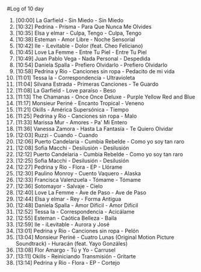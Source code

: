 #Log of 10 day

1. [00:00] La Garfield - Sin Miedo - Sin Miedo
1. [10:32] Pedrina - Prisma - Para Que Nunca Me Olvides
1. [10:35] Elsa y elmar - Culpa, Tengo - Culpa, Tengo
1. [10:38] Esteman - Amor Libre - Noche Sensorial
1. [10:42] Ile - iLevitable - Dolor (feat. Cheo Feliciano)
1. [10:45] Love La Femme - Entre Tu Piel - Entre Tu Piel
1. [10:49] Juan Pablo Vega - Nada Personal - Despedida
1. [10:54] Daniela Spalla - Prefiero Olvidarlo - Prefiero Olvidarlo
1. [10:58] Pedrina y Rio - Canciones sin ropa - Pedacito de mi vida
1. [11:01] Tessa Ia - Correspondencia - Ultravioleta
1. [11:04] Silvana Estrada - Primeras Canciones - Te Guardo
1. [11:08] La Garfield - Love paraíso - Beso
1. [11:13] The Chamanas - Once Once Deluxe - Purple Yellow Red and Blue
1. [11:17] Monsieur Periné - Encanto Tropical - Veneno
1. [11:21] Okills - América Supersónica - Tiempo
1. [11:25] Pedrina y Rio - Canciones sin ropa - Malo
1. [11:33] Marissa Mur - Amores - Pa' Mi Entero
1. [11:36] Vanessa Zamora - Hasta La Fantasía - Te Quiero Olvidar
1. [12:03] Ruzzi - Cuando - Cuando
1. [12:06] Puerto Candelaria - Cumbia Rebelde - Como yo soy tan raro
1. [12:08] Sofia Macchi - Desilusión - Desilusión
1. [12:12] Puerto Candelaria - Cumbia Rebelde - Como yo soy tan raro
1. [12:25] Sofia Macchi - Desilusión - Desilusión
1. [12:27] Pedrina y Rio - Flora - EP - Llórame
1. [12:30] Paulino Monroy - Cuento Vaquero - Alaska
1. [12:33] Francisca Valenzuela - Tómame - Tómame
1. [12:36] Sotomayor - Salvaje - Cielo
1. [12:40] Love La Femme - Ave de Paso - Ave de Paso
1. [12:44] Elsa y elmar - Rey - Forma Antigua
1. [12:48] Daniela Spalla - Amor Difícil - Amor Difícil
1. [12:52] Tessa Ia - Correspondencia - Acicálame
1. [12:55] Esteman - Caótica Belleza - Baila
1. [12:59] Ile - iLevitable - Aurora y José
1. [13:01] Pedrina y Rio - Canciones sin ropa - Pelón
1. [13:04] Monsieur Periné - Cuatro Lunas (Original Motion Picture Soundtrack) - Huracán (feat. Yayo Gonzáles)
1. [13:08] Flor Amargo - Tú y Yo - Carrusel
1. [13:11] Okills - Reiniciando Transmisión - Gritarte
1. [13:14] Pedrina y Rio - Flora - EP - Cortejo
